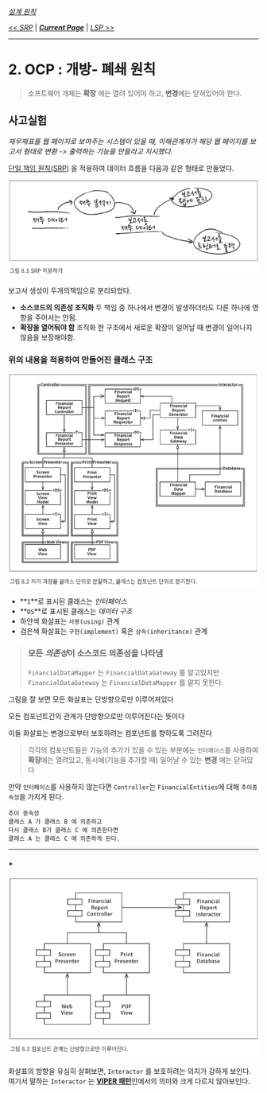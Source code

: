 *[설계 원칙](../07/설계%20원칙.md)*

*[<< SRP](../08/8.%20개방-폐쇄%20원칙.md)* 
| ***[Current Page]()*** 
| *[LSP >>](../09/9.%20리스코프%20치환%20원칙.md)*

----

# 2. OCP : 개방- 폐쇄 원칙

> 소프트웨어 개체는 **확장** 에는 열려 있어야
> 하고, **변경**에는 닫혀있어야 한다.

## 사고실험

*재무재표를 웹 페이지로 보여주는 시스템이 있을 때, 이해관계자가 
해당 웹 페이지를 보고서 형태로 변환 -> 출력하는 기능을 만들라고
 지시했다.*

[단일 책임 원칙(SRP)](../07/7.%20단일%20책임%20원칙.md) 을 적용하여
데이터 흐름을 다음과 같은 형태로 만들었다.
               
![SRP 적용](img/08.01.png)                  

 보고서 생성이 두개의책임으로 분리되었다.
  
 * **소스코드의 의존성 조직화** 두 책임 중 하나에서 변경이 발생하더라도 다른 하나에 영향을 주어서는 안됨.
 * **확장을 열어둬야 함** 조직화 한 구조에서 새로운 확장이 일어날 때 변경이 일어나지 않음을 보장해야함.
 
 ### 위의 내용을 적용하여 만들어진 클래스 구조
 
![컴포넌트 구조](img/08.02.png)

 * **`I`**로 표시된 클래스는 *인터페이스*
 * **`DS`**로 표시된 클래스는 *데이터 구조*
 * 하얀색 화살표는 `사용(using)` 관계
 * 검은색 화살표는 `구현(implement)` 혹은 `상속(inheritance)` 관계
 
 > ### 모든 *의존성*이 **소스코드 의존성**을 나타냄 
 >`FinancialDataMapper` 는 `FinancialDataGateway` 를 알고있지만 
 >`FinancialDataGateway` 는 `FinancialDataMapper` 를 알지 못한다.

그림을 잘 보면 모든 화살표는 단방향으로만 이루어져있다

모든 컴포넌트간의 관계가 단방향으로만 이루어진다는 뜻이다

이들 화살표는 변경으로부터 보호하려는 컴포넌트를 향하도록 그려진다

 >각각의 컴포넌트들은 기능의 추가가 있을 수 있는 부분에는 `인터페이스`를 사용하여
 >**확장**에는 열려있고, 동시에(기능을 추가할 때) 일어날 수 있는 **변경** 에는 닫혀있다

 만약 `인터페이스`를 사용하지 않는다면 `Controller`는 `FinancialEntities`에 대해 `추이종속성`을 가지게 된다.
 ```text
추이 종속성
클래스 A 가 클래스 B 에 의존하고
다시 클래스 B가 클래스 C 에 의존한다면
클래스 A 는 클래스 C 에 의존하게 된다.
```

---
#### +


![컴포넌트 관계](img/08.03.png)

화살표의 방향을 유심히 살펴보면, `Interactor` 를 보호하려는 의지가 강하게 보인다.
여기서 말하는 `Interactor` 는 [**VIPER 패턴**](8.1%20VIPER%20패턴.md)안에서의 의미와 크게 다르지 않아보인다.

